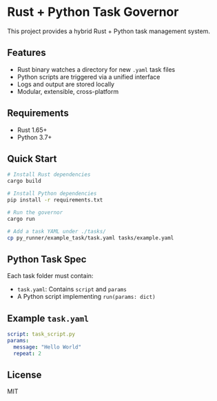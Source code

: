 # Rust + Python Task Governor

This project provides a hybrid Rust + Python task management system.

## Features
- Rust binary watches a directory for new `.yaml` task files
- Python scripts are triggered via a unified interface
- Logs and output are stored locally
- Modular, extensible, cross-platform

## Requirements
- Rust 1.65+
- Python 3.7+

## Quick Start
```bash
# Install Rust dependencies
cargo build

# Install Python dependencies
pip install -r requirements.txt

# Run the governor
cargo run

# Add a task YAML under ./tasks/
cp py_runner/example_task/task.yaml tasks/example.yaml
```

## Python Task Spec
Each task folder must contain:
- `task.yaml`: Contains `script` and `params`
- A Python script implementing `run(params: dict)`

## Example `task.yaml`
```yaml
script: task_script.py
params:
  message: "Hello World"
  repeat: 2
```

## License
MIT
